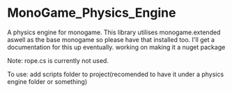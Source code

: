 # MonoGame_Physics_Engine
A physics engine for monogame. This library utilises monogame.extended aswell as the base monogame so please have that installed too.
I'll get a documentation for this up eventually.
working on making it a nuget package

Note: rope.cs is currently not used.

To use:
add scripts folder to project(recomended to have it under a physics engine folder or something)
